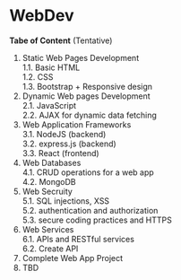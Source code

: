 # WebDev
**Tabe of Content** (Tentative)
 
1. Static Web Pages Development<br>
   1.1. Basic HTML<br>
   1.2. CSS<br>
   1.3. Bootstrap + Responsive design
2. Dynamic Web pages Development<br>
   2.1. JavaScript<br>
   2.2. AJAX for dynamic data fetching
3. Web Application Frameworks<br>
   3.1. NodeJS (backend)<br>
   3.2. express.js (backend)<br>
   3.3. React (frontend)
4. Web Databases<br>
   4.1. CRUD operations for a web app<br>
   4.2. MongoDB
5. Web Secruity<br>
   5.1. SQL injections, XSS<br>
   5.2. authentication and authorization<br>
   5.3. secure coding practices and HTTPS
6. Web Services<br>
   6.1. APIs and RESTful services<br>
   6.2. Create API
7. Complete Web App Project
8. TBD
